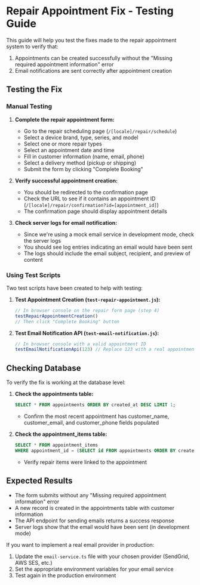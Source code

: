 # Repair Appointment Fix - Testing Guide

This guide will help you test the fixes made to the repair appointment system to verify that:
1. Appointments can be created successfully without the "Missing required appointment information" error
2. Email notifications are sent correctly after appointment creation

## Testing the Fix

### Manual Testing

1. **Complete the repair appointment form:**
   - Go to the repair scheduling page (`/[locale]/repair/schedule`)
   - Select a device brand, type, series, and model
   - Select one or more repair types
   - Select an appointment date and time
   - Fill in customer information (name, email, phone)
   - Select a delivery method (pickup or shipping)
   - Submit the form by clicking "Complete Booking"

2. **Verify successful appointment creation:**
   - You should be redirected to the confirmation page
   - Check the URL to see if it contains an appointment ID (`/[locale]/repair/confirmation?id=[appointment_id]`)
   - The confirmation page should display appointment details

3. **Check server logs for email notification:**
   - Since we're using a mock email service in development mode, check the server logs
   - You should see log entries indicating an email would have been sent
   - The logs should include the email subject, recipient, and preview of content

### Using Test Scripts

Two test scripts have been created to help with testing:

1. **Test Appointment Creation (`test-repair-appointment.js`):**
   ```javascript
   // In browser console on the repair form page (step 4)
   testRepairAppointmentCreation()
   // Then click "Complete Booking" button
   ```

2. **Test Email Notification API (`test-email-notification.js`):**
   ```javascript
   // In browser console with a valid appointment ID
   testEmailNotificationApi(123) // Replace 123 with a real appointment ID
   ```

## Checking Database

To verify the fix is working at the database level:

1. **Check the appointments table:**
   ```sql
   SELECT * FROM appointments ORDER BY created_at DESC LIMIT 1;
   ```
   - Confirm the most recent appointment has customer_name, customer_email, and customer_phone fields populated

2. **Check the appointment_items table:**
   ```sql
   SELECT * FROM appointment_items 
   WHERE appointment_id = (SELECT id FROM appointments ORDER BY created_at DESC LIMIT 1);
   ```
   - Verify repair items were linked to the appointment

## Expected Results

- The form submits without any "Missing required appointment information" error
- A new record is created in the appointments table with customer information
- The API endpoint for sending emails returns a success response
- Server logs show that the email would have been sent (in development mode)

If you want to implement a real email provider in production:
1. Update the `email-service.ts` file with your chosen provider (SendGrid, AWS SES, etc.)
2. Set the appropriate environment variables for your email service
3. Test again in the production environment
